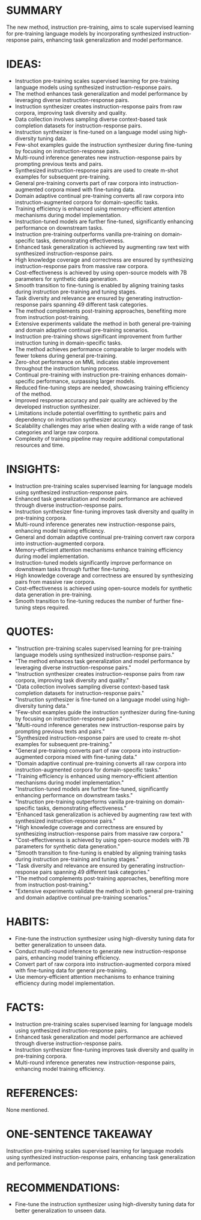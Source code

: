 # SUMMARY
The new method, instruction pre-training, aims to scale supervised learning for pre-training language models by incorporating synthesized instruction-response pairs, enhancing task generalization and model performance.

# IDEAS:
- Instruction pre-training scales supervised learning for pre-training language models using synthesized instruction-response pairs.
- The method enhances task generalization and model performance by leveraging diverse instruction-response pairs.
- Instruction synthesizer creates instruction-response pairs from raw corpora, improving task diversity and quality.
- Data collection involves sampling diverse context-based task completion datasets for instruction-response pairs.
- Instruction synthesizer is fine-tuned on a language model using high-diversity tuning data.
- Few-shot examples guide the instruction synthesizer during fine-tuning by focusing on instruction-response pairs.
- Multi-round inference generates new instruction-response pairs by prompting previous texts and pairs.
- Synthesized instruction-response pairs are used to create m-shot examples for subsequent pre-training.
- General pre-training converts part of raw corpora into instruction-augmented corpora mixed with fine-tuning data.
- Domain adaptive continual pre-training converts all raw corpora into instruction-augmented corpora for domain-specific tasks.
- Training efficiency is enhanced using memory-efficient attention mechanisms during model implementation.
- Instruction-tuned models are further fine-tuned, significantly enhancing performance on downstream tasks.
- Instruction pre-training outperforms vanilla pre-training on domain-specific tasks, demonstrating effectiveness.
- Enhanced task generalization is achieved by augmenting raw text with synthesized instruction-response pairs.
- High knowledge coverage and correctness are ensured by synthesizing instruction-response pairs from massive raw corpora.
- Cost-effectiveness is achieved by using open-source models with 7B parameters for synthetic data generation.
- Smooth transition to fine-tuning is enabled by aligning training tasks during instruction pre-training and tuning stages.
- Task diversity and relevance are ensured by generating instruction-response pairs spanning 49 different task categories.
- The method complements post-training approaches, benefiting more from instruction post-training.
- Extensive experiments validate the method in both general pre-training and domain adaptive continual pre-training scenarios.
- Instruction pre-training shows significant improvement from further instruction tuning in domain-specific tasks.
- The method achieves performance comparable to larger models with fewer tokens during general pre-training.
- Zero-shot performance on MML indicates stable improvement throughout the instruction tuning process.
- Continual pre-training with instruction pre-training enhances domain-specific performance, surpassing larger models.
- Reduced fine-tuning steps are needed, showcasing training efficiency of the method.
- Improved response accuracy and pair quality are achieved by the developed instruction synthesizer.
- Limitations include potential overfitting to synthetic pairs and dependency on instruction synthesizer accuracy.
- Scalability challenges may arise when dealing with a wide range of task categories and large raw corpora.
- Complexity of training pipeline may require additional computational resources and time.

# INSIGHTS:
- Instruction pre-training scales supervised learning for language models using synthesized instruction-response pairs.
- Enhanced task generalization and model performance are achieved through diverse instruction-response pairs.
- Instruction synthesizer fine-tuning improves task diversity and quality in pre-training corpora.
- Multi-round inference generates new instruction-response pairs, enhancing model training efficiency.
- General and domain adaptive continual pre-training convert raw corpora into instruction-augmented corpora.
- Memory-efficient attention mechanisms enhance training efficiency during model implementation.
- Instruction-tuned models significantly improve performance on downstream tasks through further fine-tuning.
- High knowledge coverage and correctness are ensured by synthesizing pairs from massive raw corpora.
- Cost-effectiveness is achieved using open-source models for synthetic data generation in pre-training.
- Smooth transition to fine-tuning reduces the number of further fine-tuning steps required.

# QUOTES:
- "Instruction pre-training scales supervised learning for pre-training language models using synthesized instruction-response pairs."
- "The method enhances task generalization and model performance by leveraging diverse instruction-response pairs."
- "Instruction synthesizer creates instruction-response pairs from raw corpora, improving task diversity and quality."
- "Data collection involves sampling diverse context-based task completion datasets for instruction-response pairs."
- "Instruction synthesizer is fine-tuned on a language model using high-diversity tuning data."
- "Few-shot examples guide the instruction synthesizer during fine-tuning by focusing on instruction-response pairs."
- "Multi-round inference generates new instruction-response pairs by prompting previous texts and pairs."
- "Synthesized instruction-response pairs are used to create m-shot examples for subsequent pre-training."
- "General pre-training converts part of raw corpora into instruction-augmented corpora mixed with fine-tuning data."
- "Domain adaptive continual pre-training converts all raw corpora into instruction-augmented corpora for domain-specific tasks."
- "Training efficiency is enhanced using memory-efficient attention mechanisms during model implementation."
- "Instruction-tuned models are further fine-tuned, significantly enhancing performance on downstream tasks."
- "Instruction pre-training outperforms vanilla pre-training on domain-specific tasks, demonstrating effectiveness."
- "Enhanced task generalization is achieved by augmenting raw text with synthesized instruction-response pairs."
- "High knowledge coverage and correctness are ensured by synthesizing instruction-response pairs from massive raw corpora."
- "Cost-effectiveness is achieved by using open-source models with 7B parameters for synthetic data generation."
- "Smooth transition to fine-tuning is enabled by aligning training tasks during instruction pre-training and tuning stages."
- "Task diversity and relevance are ensured by generating instruction-response pairs spanning 49 different task categories."
- "The method complements post-training approaches, benefiting more from instruction post-training."
- "Extensive experiments validate the method in both general pre-training and domain adaptive continual pre-training scenarios."

# HABITS:
- Fine-tune the instruction synthesizer using high-diversity tuning data for better generalization to unseen data.
- Conduct multi-round inference to generate new instruction-response pairs, enhancing model training efficiency.
- Convert part of raw corpora into instruction-augmented corpora mixed with fine-tuning data for general pre-training.
- Use memory-efficient attention mechanisms to enhance training efficiency during model implementation.

# FACTS:
- Instruction pre-training scales supervised learning for language models using synthesized instruction-response pairs.
- Enhanced task generalization and model performance are achieved through diverse instruction-response pairs.
- Instruction synthesizer fine-tuning improves task diversity and quality in pre-training corpora.
- Multi-round inference generates new instruction-response pairs, enhancing model training efficiency.

# REFERENCES:
None mentioned.

# ONE-SENTENCE TAKEAWAY
Instruction pre-training scales supervised learning for language models using synthesized instruction-response pairs, enhancing task generalization and performance.

# RECOMMENDATIONS:
- Fine-tune the instruction synthesizer using high-diversity tuning data for better generalization to unseen data.
